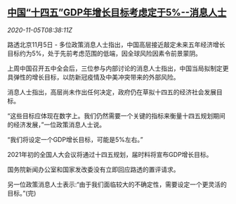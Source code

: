 <!--1604566531000-->
[中国“十四五”GDP年增长目标考虑定于5%--消息人士](https://cn.reuters.com/article/china-14th-5year-plan-gdp-1105-idCNKBS27L0Y8)
------

<div><i>2020-11-05T08:38:11Z</i></div><p>路透北京11月5日 - 多位政策消息人士指出，中国高层接近敲定未来五年经济增长目标约为5%，处于先前考虑范围的低端，因全球风险因素令前景蒙阴。</p><p>上周中国召开五中全会后，三位参与内部讨论的消息人士指出，中国当局拟制定更具弹性的增长目标，以防新冠疫情及中美冲突带来的外部风险。</p><p>消息人士指出，高层尚未作出任何决定，政府仍在草拟十四五的经济社会发展目标。</p><p>“这些目标应体现在数字上。我们仍然需要一个关键的指标来衡量十四五规划期间的经济发展，”一位政策消息人士说。</p><p>“我们将设定一个GDP增长目标，可能是5%左右。”</p><p>2021年初的全国人大会议将通过十四五规划，届时料将宣布GDP增长目标。</p><p>国务院新闻办公室和国家发改委没有立即回应路透的置评请求。</p><p>另一位政策消息人士表示:“由于我们面临较大的不确定性，需要设定一个更灵活的目标。”(完)</p>
